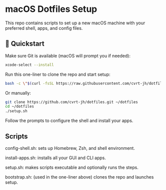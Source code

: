 # macOS Dotfiles Setup

This repo contains scripts to set up a new macOS machine with your preferred shell, apps, and config files.

## 🚀 Quickstart

Make sure Git is available (macOS will prompt you if needed):

   ```bash
   xcode-select --install
   ```

Run this one-liner to clone the repo and start setup:

  ```bash
  bash -c \"$(curl -fsSL https://raw.githubusercontent.com/cvrt-jh/dotfiles/main/bootstrap.sh)\"
  ```

Or manually:

  ```bash
  git clone https://github.com/cvrt-jh/dotfiles.git ~/dotfiles
  cd ~/dotfiles
  ./setup.sh
  ```

Follow the prompts to configure the shell and install your apps.

## Scripts

config-shell.sh: sets up Homebrew, Zsh, and shell environment.

install-apps.sh: installs all your GUI and CLI apps.

setup.sh: makes scripts executable and optionally runs the steps.

bootstrap.sh: (used in the one-liner above) clones the repo and launches setup.
